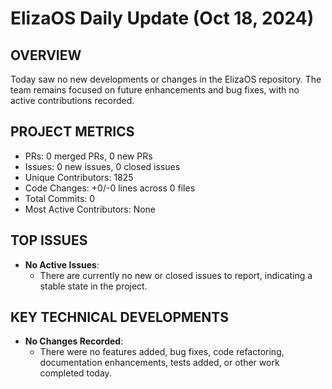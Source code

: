 # ElizaOS Daily Update (Oct 18, 2024)

## OVERVIEW 
Today saw no new developments or changes in the ElizaOS repository. The team remains focused on future enhancements and bug fixes, with no active contributions recorded.

## PROJECT METRICS
- PRs: 0 merged PRs, 0 new PRs
- Issues: 0 new issues, 0 closed issues
- Unique Contributors: 1825
- Code Changes: +0/-0 lines across 0 files
- Total Commits: 0
- Most Active Contributors: None

## TOP ISSUES
- **No Active Issues**: 
  - There are currently no new or closed issues to report, indicating a stable state in the project.

## KEY TECHNICAL DEVELOPMENTS
- **No Changes Recorded**: 
  - There were no features added, bug fixes, code refactoring, documentation enhancements, tests added, or other work completed today.